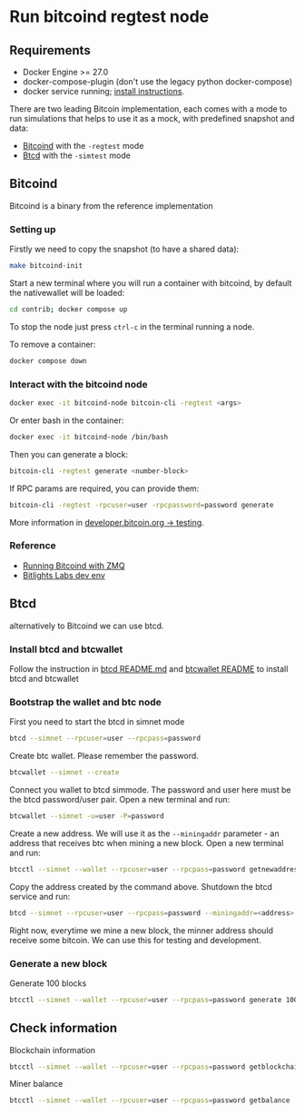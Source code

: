 # Run bitcoind regtest node

## Requirements

- Docker Engine >= 27.0
- docker-compose-plugin (don't use the legacy python docker-compose)
- docker service running; [install instructions](https://docs.docker.com/engine/install/).

There are two leading Bitcoin implementation, each comes with a mode to run simulations that helps to use it
as a mock, with predefined snapshot and data:

- [Bitcoind](https://github.com/bitcoin/bitcoin) with the `-regtest` mode
- [Btcd](https://github.com/btcsuite/btcd) with the `-simtest` mode

## Bitcoind

Bitcoind is a binary from the reference implementation

### Setting up

Firstly we need to copy the snapshot (to have a shared data):

```sh
make bitcoind-init
```

Start a new terminal where you will run a container with bitcoind, by default the nativewallet will be loaded:

```sh
cd contrib; docker compose up
```

To stop the node just press `ctrl-c` in the terminal running a node.

To remove a container:

```sh
docker compose down
```

### Interact with the bitcoind node

```sh
docker exec -it bitcoind-node bitcoin-cli -regtest <args>
```

Or enter bash in the container:

```sh
docker exec -it bitcoind-node /bin/bash
```

Then you can generate a block:

```sh
bitcoin-cli -regtest generate <number-block>
```

If RPC params are required, you can provide them:

```sh
bitcoin-cli -regtest -rpcuser=user -rpcpassword=password generate
```

More information in [developer.bitcoin.org -> testing](https://developer.bitcoin.org/examples/testing.html).

### Reference

- [Running Bitcoind with ZMQ](https://bitcoindev.network/accessing-bitcoins-zeromq-interface/)
- [Bitlights Labs dev env](https://blog.bitlightlabs.com/posts/setup-local-development-env-regtest)

## Btcd

alternatively to Bitcoind we can use btcd.

### Install btcd and btcwallet

Follow the instruction in [btcd README.md](https://github.com/btcsuite/btcd?tab=readme-ov-file#installation)
and [btcwallet README](https://github.com/btcsuite/btcwallet?tab=readme-ov-file#installation-and-updating) to install btcd and btcwallet

### Bootstrap the wallet and btc node

First you need to start the btcd in simnet mode

```bash
btcd --simnet --rpcuser=user --rpcpass=password
```

Create btc wallet. Please remember the password.

```bash
btcwallet --simnet --create
```

Connect you wallet to btcd simmode. The password and user here must be the btcd password/user pair.
Open a new terminal and run:

```bash
btcwallet --simnet -u=user -P=password
```

Create a new address. We will use it as the `--miningaddr` parameter - an address that receives btc when mining a new block.
Open a new terminal and run:

```bash
btcctl --simnet --wallet --rpcuser=user --rpcpass=password getnewaddress
```

Copy the address created by the command above. Shutdown the btcd service and run:

```bash
btcd --simnet --rpcuser=user --rpcpass=password --miningaddr=<address>
```

Right now, everytime we mine a new block, the minner address should receive some bitcoin.
We can use this for testing and development.

### Generate a new block

Generate 100 blocks

```bash
btcctl --simnet --wallet --rpcuser=user --rpcpass=password generate 100
```

## Check information

Blockchain information

```bash
btcctl --simnet --wallet --rpcuser=user --rpcpass=password getblockchaininfo
```

Miner balance

```bash
btcctl --simnet --wallet --rpcuser=user --rpcpass=password getbalance
```
